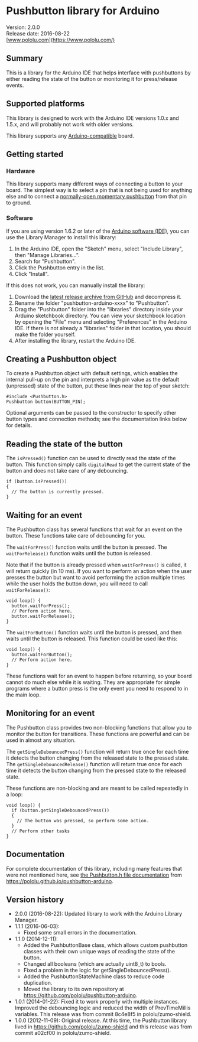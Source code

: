 # Pushbutton library for Arduino

Version: 2.0.0 <br>
Release date: 2016-08-22 <br>
[www.pololu.com](https://www.pololu.com/)

## Summary

This is a library for the Arduino IDE that helps interface with pushbuttons by
either reading the state of the button or monitoring it for press/release
events.

## Supported platforms

This library is designed to work with the Arduino IDE versions 1.0.x and 1.5.x,
and will probably not work with older versions.

This library supports any [Arduino-compatible](https://www.pololu.com/arduino)
board.

## Getting started

### Hardware

This library supports many different ways of connecting a button to your board.
The simplest way is to select a pin that is not being used for anything else and
to connect a
[normally-open momentary pushbutton](http://www.pololu.com/product/1400) from
that pin to ground.

### Software

If you are using version 1.6.2 or later of the
[Arduino software (IDE)](https://www.arduino.cc/en/Main/Software), you can use
the Library Manager to install this library:

1. In the Arduino IDE, open the "Sketch" menu, select "Include Library", then
   "Manage Libraries...".
2. Search for "Pushbutton".
3. Click the Pushbutton entry in the list.
4. Click "Install".

If this does not work, you can manually install the library:

1. Download the
   [latest release archive from GitHub](https://github.com/pololu/pushbutton-arduino/releases)
   and decompress it.
2. Rename the folder "pushbutton-arduino-xxxx" to "Pushbutton".
3. Drag the "Pushbutton" folder into the "libraries" directory inside your
   Arduino sketchbook directory. You can view your sketchbook location by
   opening the "File" menu and selecting "Preferences" in the Arduino IDE. If
   there is not already a "libraries" folder in that location, you should make
   the folder yourself.
4. After installing the library, restart the Arduino IDE.

## Creating a Pushbutton object

To create a Pushbutton object with default settings, which enables the internal
pull-up on the pin and interprets a high pin value as the default (unpressed)
state of the button, put these lines near the top of your sketch:

~~~{.cpp}
#include <Pushbutton.h>
Pushbutton button(BUTTON_PIN);
~~~

Optional arguments can be passed to the constructor to specify other button
types and connection methods; see the documentation links below for details.

## Reading the state of the button

The `isPressed()` function can be used to directly read the state of the button.
This function simply calls `digitalRead` to get the current state of the button
and does not take care of any debouncing.

~~~{.cpp}
if (button.isPressed())
{
  // The button is currently pressed.
}
~~~

## Waiting for an event

The Pushbutton class has several functions that wait for an event on the button.
These functions take care of debouncing for you.

The `waitForPress()` function waits until the button is pressed.  The
`waitForRelease()` function waits until the button is released.

Note that if the button is already pressed when `waitForPress()` is called, it
will return quickly (in 10 ms).  If you want to perform an action when the user
presses the button but want to avoid performing the action multiple times while
the user holds the button down, you will need to call `waitForRelease()`:

~~~{.cpp}
void loop() {
  button.waitForPress();
  // Perform action here.
  button.waitForRelease();
}
~~~

The `waitForButton()` function waits until the button is pressed, and then waits
until the button is released.  This function could be used like this:

~~~{.cpp}
void loop() {
  button.waitForButton();
  // Perform action here.
}
~~~

These functions wait for an event to happen before returning, so your board
cannot do much else while it is waiting.  They are appropriate for simple
programs where a button press is the only event you need to respond to in the
main loop.

## Monitoring for an event

The Pushbutton class provides two non-blocking functions that allow you to
monitor the button for transitions.  These functions are powerful and can be
used in almost any situation.

The `getSingleDebouncedPress()` function will return true once for each time it
detects the button changing from the released state to the pressed state.  The
`getSingleDebouncedRelease()` function will return true once for each time it
detects the button changing from the pressed state to the released state.

These functions are non-blocking and are meant to be called repeatedly in a
loop:

~~~{.cpp}
void loop() {
  if (button.getSingleDebouncedPress())
  {
    // The button was pressed, so perform some action.
  }
  // Perform other tasks
}
~~~

## Documentation

For complete documentation of this library, including many features that were
not mentioned here, see
[the Pushbutton.h file documentation](https://pololu.github.io/pushbutton-arduino/_pushbutton_8h.html)
from https://pololu.github.io/pushbutton-arduino.

## Version history

* 2.0.0 (2016-08-22): Updated library to work with the Arduino Library Manager.
* 1.1.1 (2016-06-03):
    * Fixed some small errors in the documentation.
* 1.1.0 (2014-12-11):
    * Added the PushbuttonBase class, which allows custom pushbutton classes with their own unique ways of reading the state of the button.
    * Changed all booleans (which are actually uint8_t) to bools.
    * Fixed a problem in the logic for getSingleDebouncedPress().
    * Added the PushbuttonStateMachine class to reduce code duplication.
    * Moved the library to its own repository at https://github.com/pololu/pushbutton-arduino.
* 1.0.1 (2014-01-22): Fixed it to work properly with multiple instances.  Improved the debouncing logic and reduced the width of PrevTimeMillis variables. This release was from commit 8c4e8f5 in pololu/zumo-shield.
* 1.0.0 (2012-11-09): Original release.  At this time, the Pushbutton library lived in https://github.com/pololu/zumo-shield and this release was from commit a02cf00 in pololu/zumo-shield.
